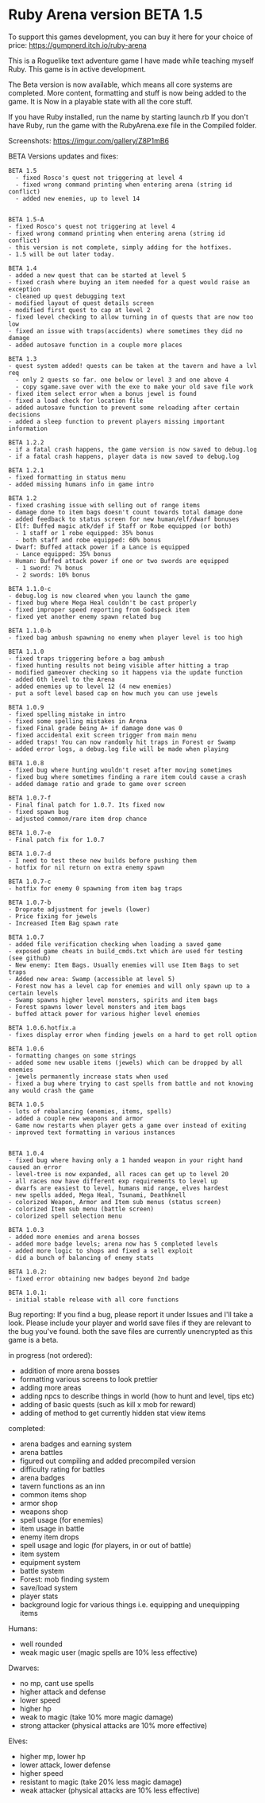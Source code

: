 # Ruby Arena version BETA 1.5

To support this games development, you can buy it here for your choice
of price: https://gumpnerd.itch.io/ruby-arena

This is a Roguelike text adventure game I have made while teaching myself Ruby.
This game is in active development.

The Beta version is now available, which means all core systems are completed.
More content, formatting and stuff is now being added to the game. It is Now
in a playable state with all the core stuff.

If you have Ruby installed, run the name by starting launch.rb If you don't have
Ruby, run the game with the RubyArena.exe file in the Compiled folder.

 Screenshots: https://imgur.com/gallery/Z8P1mB6

 BETA Versions updates and fixes:

    BETA 1.5
      - fixed Rosco's quest not triggering at level 4
      - fixed wrong command printing when entering arena (string id conflict)
      - added new enemies, up to level 14


    BETA 1.5-A
    - fixed Rosco's quest not triggering at level 4
    - fixed wrong command printing when entering arena (string id conflict)
    - this version is not complete, simply adding for the hotfixes.
    - 1.5 will be out later today.

    BETA 1.4
    - added a new quest that can be started at level 5
    - fixed crash where buying an item needed for a quest would raise an exception
    - cleaned up quest debugging text
    - modified layout of quest details screen
    - modified first quest to cap at level 2
    - fixed level checking to allow turning in of quests that are now too low
    - fixed an issue with traps(accidents) where sometimes they did no damage
    - added autosave function in a couple more places

    BETA 1.3
    - quest system added! quests can be taken at the tavern and have a lvl req
      - only 2 quests so far. one below or level 3 and one above 4
      - copy sgame.save over with the exe to make your old save file work
    - fixed item select error when a bonus jewel is found
    - fixed a load check for location file
    - added autosave function to prevent some reloading after certain decisions
    - added a sleep function to prevent players missing important information

    BETA 1.2.2
    - if a fatal crash happens, the game version is now saved to debug.log
    - if a fatal crash happens, player data is now saved to debug.log

    BETA 1.2.1
    - fixed formatting in status menu
    - added missing humans info in game intro

    BETA 1.2
    - fixed crashing issue with selling out of range items
    - damage done to item bags doesn't count towards total damage done
    - added feedback to status screen for new human/elf/dwarf bonuses
    - Elf: Buffed magic atk/def if Staff or Robe equipped (or both)
      - 1 staff or 1 robe equipped: 35% bonus
      - both staff and robe equipped: 60% bonus
    - Dwarf: Buffed attack power if a Lance is equipped
      - Lance equipped: 35% bonus
    - Human: Buffed attack power if one or two swords are equipped
      - 1 sword: 7% bonus
      - 2 swords: 10% bonus

    BETA 1.1.0-c
    - debug.log is now cleared when you launch the game
    - fixed bug where Mega Heal couldn't be cast properly
    - fixed improper speed reporting from Godspeck item
    - fixed yet another enemy spawn related bug

    BETA 1.1.0-b
    - fixed bag ambush spawning no enemy when player level is too high

    BETA 1.1.0
    - fixed traps triggering before a bag ambush
    - fixed hunting results not being visible after hitting a trap
    - modified gameover checking so it happens via the update function
    - added 6th level to the Arena
    - added enemies up to level 12 (4 new enemies)
    - put a soft level based cap on how much you can use jewels

    BETA 1.0.9
    - fixed spelling mistake in intro
    - fixed some spelling mistakes in Arena
    - fixed Final grade being A+ if damage done was 0
    - fixed accidental exit screen trigger from main menu
    - added traps! You can now randomly hit traps in Forest or Swamp
    - added error logs, a debug.log file will be made when playing

    BETA 1.0.8
    - fixed bug where hunting wouldn't reset after moving sometimes
    - fixed bug where sometimes finding a rare item could cause a crash
    - added damage ratio and grade to game over screen

    BETA 1.0.7-f
    - Final final patch for 1.0.7. Its fixed now
    - fixed spawn bug
    - adjusted common/rare item drop chance

    BETA 1.0.7-e
    - Final patch fix for 1.0.7

    BETA 1.0.7-d
    - I need to test these new builds before pushing them
    - hotfix for nil return on extra enemy spawn

    BETA 1.0.7-c
    - hotfix for enemy 0 spawning from item bag traps

    BETA 1.0.7-b
    - Droprate adjustment for jewels (lower)
    - Price fixing for jewels
    - Increased Item Bag spawn rate

    BETA 1.0.7
    - added file verification checking when loading a saved game
    - exposed game cheats in build_cmds.txt which are used for testing (see github)
    - New enemy: Item Bags. Usually enemies will use Item Bags to set traps
    - Added new area: Swamp (accessible at level 5)
    - Forest now has a level cap for enemies and will only spawn up to a certain levels
    - Swamp spawns higher level monsters, spirits and item bags
    - Forest spawns lower level monsters and item bags
    - buffed attack power for various higher level enemies

    BETA 1.0.6.hotfix.a
    - fixes display error when finding jewels on a hard to get roll option

    BETA 1.0.6
    - formatting changes on some strings
    - added some new usable items (jewels) which can be dropped by all enemies
    - jewels permanently increase stats when used
    - fixed a bug where trying to cast spells from battle and not knowing any would crash the game

    BETA 1.0.5
    - lots of rebalancing (enemies, items, spells)
    - added a couple new weapons and armor
    - Game now restarts when player gets a game over instead of exiting
    - improved text formatting in various instances


    BETA 1.0.4
    - fixed bug where having only a 1 handed weapon in your right hand caused an error
    - level-tree is now expanded, all races can get up to level 20
    - all races now have different exp requirements to level up
    - dwarfs are easiest to level, humans mid range, elves hardest
    - new spells added, Mega Heal, Tsunami, Deathknell
    - colorized Weapon, Armor and Item sub menus (status screen)
    - colorized Item sub menu (battle screen)
    - colorized spell selection menu

    BETA 1.0.3
    - added more enemies and arena bosses
    - added more badge levels; arena now has 5 completed levels
    - added more logic to shops and fixed a sell exploit
    - did a bunch of balancing of enemy stats

    BETA 1.0.2:
    - fixed error obtaining new badges beyond 2nd badge

    BETA 1.0.1:
    - initial stable release with all core functions

Bug reporting: If you find a bug, please report it under Issues and I'll take a look.
Please include your player and world save files if they are relevant to the bug you've
found. both the save files are currently unencrypted as this game is a beta.



 in progress (not ordered):
  - addition of more arena bosses
  - formatting various screens to look prettier
  - adding more areas
  - adding npcs to describe things in world (how to hunt and level, tips etc)
  - adding of basic quests (such as kill x mob for reward)
  - adding of method to get currently hidden stat view items

completed:
  - arena badges and earning system
  - arena battles
  - figured out compiling and added precompiled version
  - difficulty rating for battles
  - arena badges
  - tavern functions as an inn
  - common items shop
  - armor shop
  - weapons shop
  - spell usage (for enemies)
  - item usage in battle
  - enemy item drops
  - spell usage and logic (for players, in or out of battle)
  - item system
  - equipment system
  - battle system
  - Forest: mob finding system
  - save/load system
  - player stats
  - background logic for various things i.e. equipping and unequipping items


  Humans:
   - well rounded
   - weak magic user (magic spells are 10% less effective)

  Dwarves:
   - no mp, cant use spells
   - higher attack and defense
   - lower speed
   - higher hp
   - weak to magic (take 10% more magic damage)
   - strong attacker (physical attacks are 10% more effective)

  Elves:
   - higher mp, lower hp
   - lower attack, lower defense
   - higher speed
   - resistant to magic (take 20% less magic damage)
   - weak attacker (physical attacks are 10% less effective)
